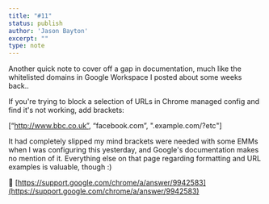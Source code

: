 ```yaml
---
title: "#11"
status: publish
author: 'Jason Bayton'
excerpt: ""
type: note
---
```

Another quick note to cover off a gap in documentation, much like the whitelisted domains in Google Workspace I posted about some weeks back.. 

If you're trying to block a selection of URLs in Chrome managed config and find it's not working, add brackets:

[“http://www.bbc.co.uk”, “facebook.com”, ".example.com/?etc"]

It had completely slipped my mind brackets were needed with some EMMs when I was configuring this yesterday, and Google's documentation makes no mention of it. Everything else on that page regarding formatting and URL examples is valuable, though :)

🔗 [https://support.google.com/chrome/a/answer/9942583](https://support.google.com/chrome/a/answer/9942583)